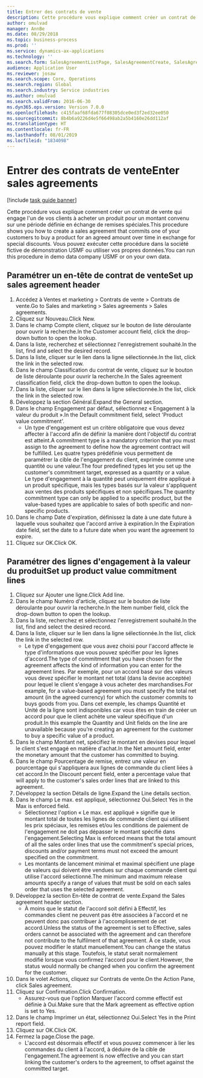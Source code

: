 ```yaml
---
title: Entrer des contrats de vente
description: Cette procédure vous explique comment créer un contrat de vente qui engage l'un de vos clients à acheter un produit pour un montant convenu sur une période définie en échange de remises spéciales.
author: omulvad
manager: AnnBe
ms.date: 08/29/2018
ms.topic: business-process
ms.prod: ''
ms.service: dynamics-ax-applications
ms.technology: ''
ms.search.form: SalesAgreementListPage, SalesAgreementCreate, SalesAgreement, InventItemIdLookupSimple, AgreementConfirmRunForm, SrsReportViewerForm
audience: Application User
ms.reviewer: josaw
ms.search.scope: Core, Operations
ms.search.region: Global
ms.search.industry: Service industries
ms.author: omulvad
ms.search.validFrom: 2016-06-30
ms.dyn365.ops.version: Version 7.0.0
ms.openlocfilehash: c415faaf68fda677f08305dce0ed3f2ed32ee050
ms.sourcegitcommit: 8b4b6a9226d4e5f66498ab2a5b4160e26dd112af
ms.translationtype: HT
ms.contentlocale: fr-FR
ms.lasthandoff: 08/01/2019
ms.locfileid: "1834098"
---
```

# <a name="enter-sales-agreements"></a><span data-ttu-id="2f9e4-103">Entrer des contrats de vente</span><span class="sxs-lookup"><span data-stu-id="2f9e4-103">Enter sales agreements</span></span>

[!include [task guide banner](../../includes/task-guide-banner.md)]

<span data-ttu-id="2f9e4-104">Cette procédure vous explique comment créer un contrat de vente qui engage l'un de vos clients à acheter un produit pour un montant convenu sur une période définie en échange de remises spéciales.</span><span class="sxs-lookup"><span data-stu-id="2f9e4-104">This procedure shows you how to create a sales agreement that commits one of your customers to buy a product for an agreed amount over time in exchange for special discounts.</span></span> <span data-ttu-id="2f9e4-105">Vous pouvez exécuter cette procédure dans la société fictive de démonstration USMF ou utiliser vos propres données.</span><span class="sxs-lookup"><span data-stu-id="2f9e4-105">You can run this procedure in demo data company USMF or on your own data.</span></span>


## <a name="set-up-sales-agreement-header"></a><span data-ttu-id="2f9e4-106">Paramétrer un en-tête de contrat de vente</span><span class="sxs-lookup"><span data-stu-id="2f9e4-106">Set up sales agreement header</span></span>
1. <span data-ttu-id="2f9e4-107">Accédez à Ventes et marketing > Contrats de vente > Contrats de vente.</span><span class="sxs-lookup"><span data-stu-id="2f9e4-107">Go to Sales and marketing > Sales agreements > Sales agreements.</span></span>
2. <span data-ttu-id="2f9e4-108">Cliquez sur Nouveau.</span><span class="sxs-lookup"><span data-stu-id="2f9e4-108">Click New.</span></span>
3. <span data-ttu-id="2f9e4-109">Dans le champ Compte client, cliquez sur le bouton de liste déroulante pour ouvrir la recherche.</span><span class="sxs-lookup"><span data-stu-id="2f9e4-109">In the Customer account field, click the drop-down button to open the lookup.</span></span>
4. <span data-ttu-id="2f9e4-110">Dans la liste, recherchez et sélectionnez l'enregistrement souhaité.</span><span class="sxs-lookup"><span data-stu-id="2f9e4-110">In the list, find and select the desired record.</span></span>
5. <span data-ttu-id="2f9e4-111">Dans la liste, cliquer sur le lien dans la ligne sélectionnée.</span><span class="sxs-lookup"><span data-stu-id="2f9e4-111">In the list, click the link in the selected row.</span></span>
6. <span data-ttu-id="2f9e4-112">Dans le champ Classification du contrat de vente, cliquez sur le bouton de liste déroulante pour ouvrir la recherche.</span><span class="sxs-lookup"><span data-stu-id="2f9e4-112">In the Sales agreement classification field, click the drop-down button to open the lookup.</span></span>
7. <span data-ttu-id="2f9e4-113">Dans la liste, cliquer sur le lien dans la ligne sélectionnée.</span><span class="sxs-lookup"><span data-stu-id="2f9e4-113">In the list, click the link in the selected row.</span></span>
8. <span data-ttu-id="2f9e4-114">Développez la section Général.</span><span class="sxs-lookup"><span data-stu-id="2f9e4-114">Expand the General section.</span></span>
9. <span data-ttu-id="2f9e4-115">Dans le champ Engagement par défaut, sélectionnez « Engagement à la valeur du produit ».</span><span class="sxs-lookup"><span data-stu-id="2f9e4-115">In the Default commitment field, select 'Product value commitment'.</span></span>
    * <span data-ttu-id="2f9e4-116">Un type d'engagement est un critère obligatoire que vous devez affecter à l'accord afin de définir la manière dont l'objectif du contrat est atteint.</span><span class="sxs-lookup"><span data-stu-id="2f9e4-116">A commitment type is a mandatory criterion that you must assign to the agreement to define how the agreement contract will be fulfilled.</span></span> <span data-ttu-id="2f9e4-117">Les quatre types prédéfinie vous permettent de paramétrer la cible de l'engagement du client, exprimée comme une quantité ou une valeur.</span><span class="sxs-lookup"><span data-stu-id="2f9e4-117">The four predefined types let you set up the customer's commitment target, expressed as a quantity or a value.</span></span> <span data-ttu-id="2f9e4-118">Le type d'engagement à la quantité peut uniquement être appliqué à un produit spécifique, mais les types basés sur la valeur s'appliquent aux ventes des produits spécifiques et non spécifiques.</span><span class="sxs-lookup"><span data-stu-id="2f9e4-118">The quantity commitment type can only be applied to a specific product, but the value-based types are applicable to sales of both specific and non-specific products.</span></span>  
10. <span data-ttu-id="2f9e4-119">Dans le champ Date d'expiration, définissez la date à une date future à laquelle vous souhaitez que l'accord arrive à expiration.</span><span class="sxs-lookup"><span data-stu-id="2f9e4-119">In the Expiration date field, set the date to a future date when you want the agreement to expire.</span></span>
11. <span data-ttu-id="2f9e4-120">Cliquez sur OK.</span><span class="sxs-lookup"><span data-stu-id="2f9e4-120">Click OK.</span></span>

## <a name="set-up-product-value-commitment-lines"></a><span data-ttu-id="2f9e4-121">Paramétrer des lignes d'engagement à la valeur du produit</span><span class="sxs-lookup"><span data-stu-id="2f9e4-121">Set up product value commitment lines</span></span>
1. <span data-ttu-id="2f9e4-122">Cliquez sur Ajouter une ligne.</span><span class="sxs-lookup"><span data-stu-id="2f9e4-122">Click Add line.</span></span>
2. <span data-ttu-id="2f9e4-123">Dans le champ Numéro d'article, cliquez sur le bouton de liste déroulante pour ouvrir la recherche.</span><span class="sxs-lookup"><span data-stu-id="2f9e4-123">In the Item number field, click the drop-down button to open the lookup.</span></span>
3. <span data-ttu-id="2f9e4-124">Dans la liste, recherchez et sélectionnez l'enregistrement souhaité.</span><span class="sxs-lookup"><span data-stu-id="2f9e4-124">In the list, find and select the desired record.</span></span>
4. <span data-ttu-id="2f9e4-125">Dans la liste, cliquer sur le lien dans la ligne sélectionnée.</span><span class="sxs-lookup"><span data-stu-id="2f9e4-125">In the list, click the link in the selected row.</span></span>
    * <span data-ttu-id="2f9e4-126">Le type d'engagement que vous avez choisi pour l'accord affecte le type d'informations que vous pouvez spécifier pour les lignes d'accord.</span><span class="sxs-lookup"><span data-stu-id="2f9e4-126">The type of commitment that you have chosen for the agreement affects the kind of information you can enter for the agreement lines.</span></span> <span data-ttu-id="2f9e4-127">Par exemple, pour un accord basé sur des valeurs vous devez spécifier le montant net total (dans la devise acceptée) pour lequel le client s'engage à vous acheter des marchandises.</span><span class="sxs-lookup"><span data-stu-id="2f9e4-127">For example, for a value-based agreement you must specify the total net amount (in the agreed currency) for which the customer commits to buys goods from you.</span></span> <span data-ttu-id="2f9e4-128">Dans cet exemple, les champs Quantité et Unité de la ligne sont indisponibles car vous êtes en train de créer un accord pour que le client achète une valeur spécifique d'un produit.</span><span class="sxs-lookup"><span data-stu-id="2f9e4-128">In this example the Quantity and Unit fields on the line are unavailable because you’re creating an agreement for the customer to buy a specific value of a product.</span></span>   
5. <span data-ttu-id="2f9e4-129">Dans le champ Montant net, spécifiez le montant en devises pour lequel le client s'est engagé en matière d'achat.</span><span class="sxs-lookup"><span data-stu-id="2f9e4-129">In the Net amount field, enter the monetary amount that the customer has committed to buying.</span></span>
6. <span data-ttu-id="2f9e4-130">Dans le champ Pourcentage de remise, entrez une valeur en pourcentage qui s'appliquera aux lignes de commande du client liées à cet accord.</span><span class="sxs-lookup"><span data-stu-id="2f9e4-130">In the Discount percent field, enter a percentage value that will apply to the customer's sales order lines that are linked to this agreement.</span></span>
7. <span data-ttu-id="2f9e4-131">Développez la section Détails de ligne.</span><span class="sxs-lookup"><span data-stu-id="2f9e4-131">Expand the Line details section.</span></span>
8. <span data-ttu-id="2f9e4-132">Dans le champ Le max. est appliqué, sélectionnez Oui.</span><span class="sxs-lookup"><span data-stu-id="2f9e4-132">Select Yes in the Max is enforced field.</span></span>
    * <span data-ttu-id="2f9e4-133">Sélectionnez l'option « Le max. est appliqué » signifie que le montant total de toutes les lignes de commande client qui utilisent les prix spéciaux, les remises et/ou les conditions de paiement de l'engagement ne doit pas dépasser le montant spécifié dans l'engagement.</span><span class="sxs-lookup"><span data-stu-id="2f9e4-133">Selecting Max is enforced means that the total amount of all the sales order lines that use the commitment's special prices, discounts and/or payment terms must not exceed the amount specified on the commitment.</span></span>  
    * <span data-ttu-id="2f9e4-134">Les montants de lancement minimal et maximal spécifient une plage de valeurs qui doivent être vendues sur chaque commande client qui utilise l'accord sélectionné.</span><span class="sxs-lookup"><span data-stu-id="2f9e4-134">The minimum and maximum release amounts specify a range of values that must be sold on each sales order that uses the selected agreement.</span></span>   
9. <span data-ttu-id="2f9e4-135">Développez la section En-tête de contrat de vente.</span><span class="sxs-lookup"><span data-stu-id="2f9e4-135">Expand the Sales agreement header section.</span></span>
    * <span data-ttu-id="2f9e4-136">À moins que le statut de l'accord soit défini à Effectif, les commandes client ne peuvent pas être associées à l'accord et ne peuvent donc pas contribuer à l'accomplissement de cet accord.</span><span class="sxs-lookup"><span data-stu-id="2f9e4-136">Unless the status of the agreement is set to Effective, sales orders cannot be associated with the agreement and can therefore not contribute to the fulfilment of that agreement.</span></span> <span data-ttu-id="2f9e4-137">À ce stade, vous pouvez modifier le statut manuellement.</span><span class="sxs-lookup"><span data-stu-id="2f9e4-137">You can change the status manually at this stage.</span></span> <span data-ttu-id="2f9e4-138">Toutefois, le statut serait normalement modifié lorsque vous confirmez l'accord pour le client.</span><span class="sxs-lookup"><span data-stu-id="2f9e4-138">However, the status would normally be changed when you confirm the agreement for the customer.</span></span>  
10. <span data-ttu-id="2f9e4-139">Dans le volet Actions, cliquez sur Contrats de vente.</span><span class="sxs-lookup"><span data-stu-id="2f9e4-139">On the Action Pane, click Sales agreement.</span></span>
11. <span data-ttu-id="2f9e4-140">Cliquez sur Confirmation.</span><span class="sxs-lookup"><span data-stu-id="2f9e4-140">Click Confirmation.</span></span>
    * <span data-ttu-id="2f9e4-141">Assurez-vous que l'option Marquer l'accord comme effectif est définie à Oui.</span><span class="sxs-lookup"><span data-stu-id="2f9e4-141">Make sure that the Mark agreement as effective option is set to Yes.</span></span>  
12. <span data-ttu-id="2f9e4-142">Dans le champ Imprimer un état, sélectionnez Oui.</span><span class="sxs-lookup"><span data-stu-id="2f9e4-142">Select Yes in the Print report field.</span></span>
13. <span data-ttu-id="2f9e4-143">Cliquez sur OK.</span><span class="sxs-lookup"><span data-stu-id="2f9e4-143">Click OK.</span></span>
14. <span data-ttu-id="2f9e4-144">Fermez la page.</span><span class="sxs-lookup"><span data-stu-id="2f9e4-144">Close the page.</span></span>
    * <span data-ttu-id="2f9e4-145">L'accord est désormais effectif et vous pouvez commencer à lier les commandes du client à l'accord, à déduire de la cible de l'engagement.</span><span class="sxs-lookup"><span data-stu-id="2f9e4-145">The agreement is now effective and you can start linking the customer's orders to the agreement, to offset against the committed target.</span></span>  

